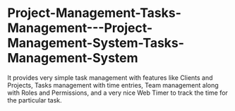 # Project-Management-Tasks-Management---Project-Management-System-Tasks-Management-System
It provides very simple task management with features like Clients and Projects, Tasks management with time entries, Team management along with Roles and Permissions, and a very nice Web Timer to track the time for the particular task.
